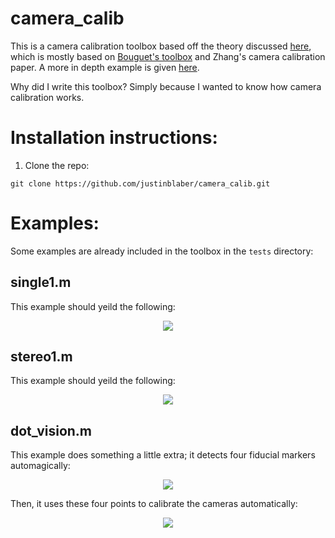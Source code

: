 # camera_calib
This is a camera calibration toolbox based off the theory discussed [here](http://justinblaber.org/camera-calibration-theory/), which is mostly based on [Bouguet's toolbox](http://www.vision.caltech.edu/bouguetj/calib_doc/) and Zhang's camera calibration paper. A more in depth example is given [here](http://justinblaber.org/camera-calibration-application/).

Why did I write this toolbox? Simply because I wanted to know how camera calibration works. 

# Installation instructions:
1) Clone the repo:
```
git clone https://github.com/justinblaber/camera_calib.git
```

# Examples:
Some examples are already included in the toolbox in the `tests` directory:

## single1.m
This example should yeild the following:
<p align="center">
  <img src="https://i.imgur.com/yTAqcJS.png">
</p>

## stereo1.m
This example should yeild the following:
<p align="center">
  <img src="https://i.imgur.com/rKG7QSd.png">
</p>

## dot_vision.m
This example does something a little extra; it detects four fiducial markers automagically:
<p align="center">
  <img src="https://i.imgur.com/YfvECWY.png">
</p>

Then, it uses these four points to calibrate the cameras automatically:
<p align="center">
  <img src="https://i.imgur.com/oSkPnRS.png">
</p>
